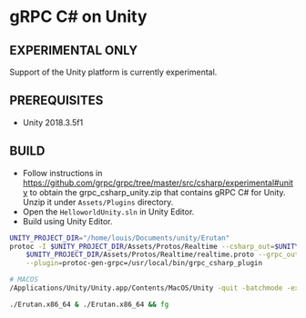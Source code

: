 gRPC C# on Unity
========================

EXPERIMENTAL ONLY
-------------
Support of the Unity platform is currently experimental.

PREREQUISITES
-------------

- Unity 2018.3.5f1

BUILD
-------

- Follow instructions in https://github.com/grpc/grpc/tree/master/src/csharp/experimental#unity to obtain the grpc_csharp_unity.zip
  that contains gRPC C# for Unity. Unzip it under `Assets/Plugins` directory.
- Open the `HelloworldUnity.sln` in Unity Editor.
- Build using Unity Editor.

```bash
UNITY_PROJECT_DIR="/home/louis/Documents/unity/Erutan"
protoc -I $UNITY_PROJECT_DIR/Assets/Protos/Realtime --csharp_out=$UNITY_PROJECT_DIR/Assets/Protos/Realtime \
    $UNITY_PROJECT_DIR/Assets/Protos/Realtime/realtime.proto --grpc_out=$UNITY_PROJECT_DIR/Assets/Protos/Realtime \
    --plugin=protoc-gen-grpc=/usr/local/bin/grpc_csharp_plugin
```

```bash
# MACOS
/Applications/Unity/Unity.app/Contents/MacOS/Unity -quit -batchmode -executeMethod ProjectBuilder.PerformBuild
```

```bash
./Erutan.x86_64 & ./Erutan.x86_64 && fg
```